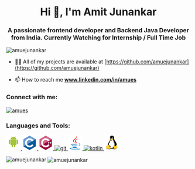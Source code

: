 <h1 align="center">Hi 👋, I'm Amit Junankar</h1>
<h3 align="center">A passionate frontend developer and Backend Java Developer from India. Currently Watching for Internship / Full Time Job</h3>

<p align="left"> <img src="https://komarev.com/ghpvc/?username=amuejunankar&label=Profile%20views&color=0e75b6&style=flat" alt="amuejunankar" /> </p>

- 👨‍💻 All of my projects are available at [https://github.com/amuejunankar](https://github.com/amuejunankar)

- 📫 How to reach me **www.linkedin.com/in/amues**

<h3 align="left">Connect with me:</h3>
<p align="left">
<a href="https://linkedin.com/in/amues" target="blank"><img align="center" src="https://raw.githubusercontent.com/rahuldkjain/github-profile-readme-generator/master/src/images/icons/Social/linked-in-alt.svg" alt="amues" height="30" width="40" /></a>
</p>

<h3 align="left">Languages and Tools:</h3>
<p align="left"> <a href="https://developer.android.com" target="_blank" rel="noreferrer"> <img src="https://raw.githubusercontent.com/devicons/devicon/master/icons/android/android-original-wordmark.svg" alt="android" width="40" height="40"/> </a> <a href="https://www.cprogramming.com/" target="_blank" rel="noreferrer"> <img src="https://raw.githubusercontent.com/devicons/devicon/master/icons/c/c-original.svg" alt="c" width="40" height="40"/> </a> <a href="https://www.w3schools.com/cpp/" target="_blank" rel="noreferrer"> <img src="https://raw.githubusercontent.com/devicons/devicon/master/icons/cplusplus/cplusplus-original.svg" alt="cplusplus" width="40" height="40"/> </a> <a href="https://git-scm.com/" target="_blank" rel="noreferrer"> <img src="https://www.vectorlogo.zone/logos/git-scm/git-scm-icon.svg" alt="git" width="40" height="40"/> </a> <a href="https://www.java.com" target="_blank" rel="noreferrer"> <img src="https://raw.githubusercontent.com/devicons/devicon/master/icons/java/java-original.svg" alt="java" width="40" height="40"/> </a> <a href="https://kotlinlang.org" target="_blank" rel="noreferrer"> <img src="https://www.vectorlogo.zone/logos/kotlinlang/kotlinlang-icon.svg" alt="kotlin" width="40" height="40"/> </a> <a href="https://www.linux.org/" target="_blank" rel="noreferrer"> <img src="https://raw.githubusercontent.com/devicons/devicon/master/icons/linux/linux-original.svg" alt="linux" width="40" height="40"/> </a> </p>

<p><img align="left" src="https://github-readme-stats.vercel.app/api/top-langs?username=amuejunankar&show_icons=true&locale=en&layout=compact" alt="amuejunankar" /></p>

<p>&nbsp;<img align="center" src="https://github-readme-stats.vercel.app/api?username=amuejunankar&show_icons=true&locale=en" alt="amuejunankar" /></p>

